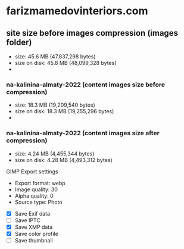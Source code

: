 # farizmamedovinteriors.com
## site size before images compression (images folder)
- size: 45.6 MB (47,837,298 bytes)
- size on disk: 45.8 MB (48,099,328 bytes)
- 
### na-kalinina-almaty-2022 (content images size before compression)
- size: 18.3 MB (19,209,540 bytes)
- size on disk: 18.3 MB (19,255,296 bytes)
- 
### na-kalinina-almaty-2022 (content images size after compression)
- size: 4.24 MB (4,455,344 bytes)
- size on disk: 4.28 MB (4,493,312 bytes)

GIMP Export settings
- Export format: webp
- Image quality: 30
- Alpha quality: 0
- Source type: Photo
- [X] Save Exif data
- [ ] Save IPTC
- [X] Save XMP data
- [X] Save color profile
- [ ] Save thumbnail 